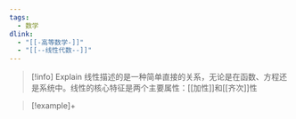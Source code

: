 ```yaml
---
tags:
  - 数学
dlink:
  - "[[-高等数学-]]"
  - "[[--线性代数--]]"
---
```

>[!info] Explain
线性描述的是一种简单直接的关系，无论是在函数、方程还是系统中。线性的核心特征是两个主要属性：[[加性]]和[[齐次]]性

>[!example]+


